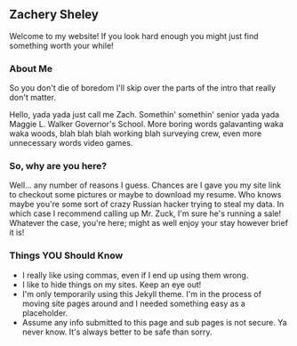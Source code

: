 ## Zachery Sheley

Welcome to my website! If you look hard enough you might just find something worth your while!

### About Me

So you don't die of boredom I'll skip over the parts of the intro that really don't matter.

Hello, yada yada just call me Zach. Somethin' somethin' senior yada yada Maggie L. Walker Governor's School. More boring words galavanting waka waka woods, blah blah blah working blah surveying crew, even more unnecessary words video games.

### So, why are you here?

Well... any number of reasons I guess. Chances are I gave you my site link to checkout some pictures or maybe to download my resume. Who knows maybe you're some sort of 
crazy Russian hacker trying to steal my data. In which case I recommend calling up Mr. Zuck, I'm sure he's running a sale! Whatever the case, you're here; might as well enjoy your stay however brief it is!

### Things YOU Should Know

- I really like using commas, even if I end up using them wrong.
- I like to hide things on my sites. Keep an eye out!
- I'm only temporarily using this Jekyll theme. I'm in the process of moving site pages around and I needed something easy as a placeholder.
- Assume any info submitted to this page and sub pages is not secure. Ya never know. It's always better to be safe than sorry.
